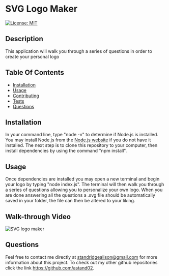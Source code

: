# SVG Logo Maker

  [![License: MIT](https://img.shields.io/badge/License-MIT-yellow.svg)](https://opensource.org/licenses/MIT)

  ## Description 
   This application will walk you through a series of questions in order to create your personal logo

  ## Table Of Contents
  - [Installation](#installation)
  - [Usage](#usage)
  - [Contributing](#contributing)
  - [Tests](#tests)
  - [Questions](#questions)

  ## Installation
  In your command line, type "node -v" to determine if Node.js is installed. You may install Node.js from the [Node.js website](https://nodejs.org/) if you do not have it installed. The next step is to clone this repository to your computer, then install dependencies by using the command "npm install".

  ## Usage 

  Once dependencies are installed you may open a new terminal and begin your logo by typing "node index.js". The terminal will then walk you through a series of questions allowing you to personalize your own logo. When you are done answering all the questions a .svg file should be automatically saved in your folder, the file can then be altered to your liking.

  ## Walk-through Video

  ![SVG logo maker](<examples/Untitled_ Oct 3, 2023 11_39 AM.gif>)

  ## Questions 
  Feel free to contact me directly at standridgealison@gmail.com for more information about this project. 
  To check out my other github repositories click the link
  https://github.com/astand02.

